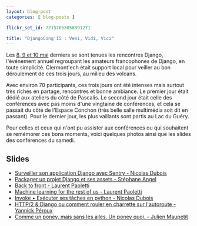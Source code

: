 ```yaml
---
layout: blog-post
categories: [ blog-posts ]

flickr_set_id: 72157653058991271

title: "DjangoCong'15 : Veni, Vidi, Vici"
---
```


Les [8, 9 et 10 mai](http://rencontres.django-fr.org/2015/) derniers se sont
tenues les rencontres Django, l'événement annuel regroupant les amateurs
francophones de Django, en toute simplicité. Clermont'ech était support local
pour veiller au bon déroulement de ces trois jours, au milieu des volcans.

Avec environ 70 participants, ces trois jours ont été intenses mais surtout
très riches en partage, rencontres et bonne ambiance. Le premier jour était
dédié aux ateliers du côté de Pascalis. Le second jour était celle des
conférences avec pas moins d'une vingtaine de conférences, et cela se passait
du côté de l'Espace Conchon (très belle salle multimédia soit dit en passant).
Pour le dernier jour, les plus vaillants sont partis au Lac du Guéry.

Pour celles et ceux qui n'ont pu assister aux conférences ou qui souhaitent se
remémorer ces bons moments, voici quelques photos ainsi que les slides des
conférences du samedi.

## Slides

* [Surveiller son application Django avec Sentry - Nicolas Dubois](http://talks.nicolasdubois.com/2015/djangocong/sentry.html)
* [Packager un projet Django et ses assets - Stéphane Angel](https://twidi.github.io/django-packaging-talk/#1)
* [Back to front - Laurent Paoletti](https://speakerdeck.com/providenz/back-to-front)
* [Machine learning for the rest of us - Laurent Paoletti](https://speakerdeck.com/providenz/machine-learning-for-the-rest-of-us)
* [Invoke • Exécuter ses tâches en python - Nicolas Dubois](http://talks.nicolasdubois.com/2015/djangocong/invoke.html)
* [HTTP/2 & Django ou comment rouler en charrette sur l'autoroute - Yannick Péroux](http://slides.com/k4nar/http-2-django#/)
* [Comme un poney, mais sans les ailes. Un poney quoi. - Julien Maupetit](http://jmaupetit.github.io/comme-un-poney/)
